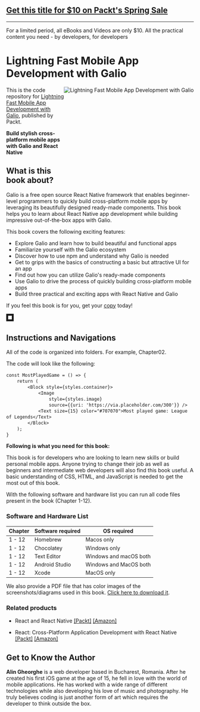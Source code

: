 ## [Get this title for $10 on Packt's Spring Sale](https://www.packt.com/B17074?utm_source=github&utm_medium=packt-github-repo&utm_campaign=spring_10_dollar_2022)
-----
For a limited period, all eBooks and Videos are only $10. All the practical content you need \- by developers, for developers

# Lightning Fast Mobile App Development with Galio

<a href="https://www.packtpub.com/product/lightning-fast-mobile-app-development-with-galio/9781801073165"><img src="https://static.packt-cdn.com/products/9781801073165/cover/smaller" alt="Lightning Fast Mobile App Development with Galio" height="256px" align="right"></a>

This is the code repository for [Lightning Fast Mobile App Development with Galio](https://www.packtpub.com/product/lightning-fast-mobile-app-development-with-galio/9781801073165), published by Packt.

**Build stylish cross-platform mobile apps with Galio and React Native**

## What is this book about?
Galio is a free open source React Native framework that enables beginner-level programmers to quickly build cross-platform mobile apps by leveraging its beautifully designed ready-made components. This book helps you to learn about React Native app development while building impressive out-of-the-box apps with Galio.

This book covers the following exciting features: 
* Explore Galio and learn how to build beautiful and functional apps
* Familiarize yourself with the Galio ecosystem
* Discover how to use npm and understand why Galio is needed
* Get to grips with the basics of constructing a basic but attractive UI for an app
* Find out how you can utilize Galio's ready-made components
* Use Galio to drive the process of quickly building cross-platform mobile apps
* Build three practical and exciting apps with React Native and Galio

If you feel this book is for you, get your [copy](https://www.amazon.com/dp/1801073163) today!

<a href="https://www.packtpub.com/?utm_source=github&utm_medium=banner&utm_campaign=GitHubBanner"><img src="https://raw.githubusercontent.com/PacktPublishing/GitHub/master/GitHub.png" 
alt="https://www.packtpub.com/" border="5" /></a>


## Instructions and Navigations
All of the code is organized into folders. For example, Chapter02.

The code will look like the following:
```
const MostPlayedGame = () => {
    return (
        <Block style={styles.container}>
            <Image
                style={styles.image} 
                source={{uri: 'https://via.placeholder.com/300'}} />
            <Text size={15} color="#707070">Most played game: League of Legends</Text>
        </Block>
    );
}

```

**Following is what you need for this book:**

This book is for developers who are looking to learn new skills or build personal mobile apps. Anyone trying to change their job as well as beginners and intermediate web developers will also find this book useful. A basic understanding of CSS, HTML, and JavaScript is needed to get the most out of this book.

With the following software and hardware list you can run all code files present in the book (Chapter 1-12).

### Software and Hardware List

| Chapter  | Software required                   | OS required                        |
| -------- | ------------------------------------| -----------------------------------|
| 1 - 12   | Homebrew                            | Macos only                         |
| 1 - 12   | Chocolatey                          | Windows only                       |
| 1 - 12   | Text Editor                         | Windows and macOS both             |
| 1 - 12   | Android Studio                      | Windows and MacOS both             |
| 1 - 12   | Xcode                               | MacOS only                         |



We also provide a PDF file that has color images of the screenshots/diagrams used in this book. [Click here to download it](https://static.packt-cdn.com/downloads/9781801073165_ColorImages.pdf).


### Related products <Other books you may enjoy>
* React and React Native [[Packt]](https://www.packtpub.com/product/react-and-react-native/9781786465658) [[Amazon]](https://www.amazon.com/dp/1839211148)

* React: Cross-Platform Application Development with React Native [[Packt]](https://www.packtpub.com/product/react-cross-platform-application-development-with-react-native/9781789136081) [[Amazon]](https://www.amazon.com/dp/1789136083)

## Get to Know the Author
**Alin Gheorghe**
is a web developer based in Bucharest, Romania. After he created his first iOS game at the age of 15, he fell in love with the world of mobile applications. He has worked with a wide range of different technologies while also developing his love of music and photography. He truly believes coding is just another form of art which requires the developer to think outside the box.

